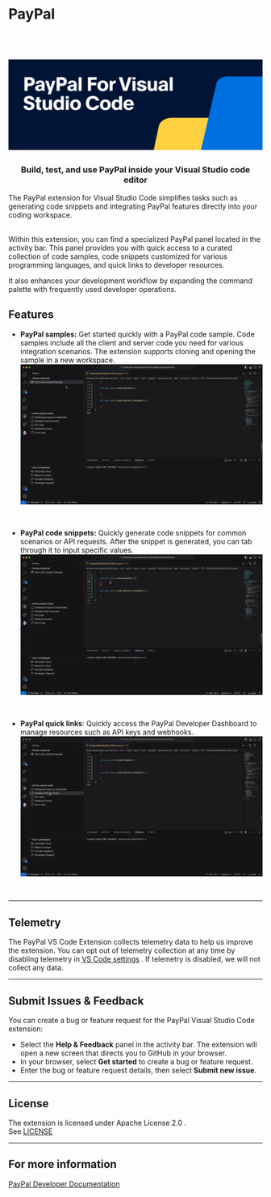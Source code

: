 # PayPal

<h1 align="center">
  <br>
    <img src="resources/paypal_logo_readme.png" alt="logo">
  <br>

</h1>

<h3 align="center"> Build, test, and use PayPal inside your Visual Studio code editor</h3>
The PayPal extension for Visual Studio Code simplifies tasks such as generating code snippets and integrating PayPal features directly into your coding workspace.<br> <br>

Within this extension, you can find a specialized PayPal panel located in the activity bar. This panel provides you with quick access to a curated collection of code samples, code snippets customized for various programming languages, and quick links to  developer resources. <br> 

It also enhances your development workflow by expanding the command palette with frequently used developer operations.

## Features

* **PayPal samples:** Get started quickly with a PayPal code sample. Code samples include all the client and server code you need for various integration scenarios. The extension supports cloning and opening the sample in a new workspace.<br>
![PayPal](resources/paypalSamples.gif)
<br> 

* **PayPal code snippets:** Quickly generate code snippets for common scenarios or API requests. After the snippet is generated, you can tab through it to input specific values.<br> 
![PayPal](resources/paypalSnippets.gif)
<br> 
 
* **PayPal quick links**: Quickly access the PayPal Developer Dashboard to manage resources such as API keys and webhooks.<br> 
![PayPal](resources/paypalQuickLinks.gif)
<br> 

---
## Telemetry
The PayPal VS Code Extension collects telemetry data to help us improve the extension. You can opt out of telemetry collection at any time by disabling telemetry in [VS Code settings](https://code.visualstudio.com/docs/getstarted/telemetry) . If telemetry is disabled, we will not collect any data.<br>

---
## Submit Issues & Feedback
You can create a bug or feature request for the PayPal Visual Studio Code extension:

* Select the **Help & Feedback** panel in the activity bar. The extension will open a new screen that directs you to GitHub in your browser.
* In your browser, select **Get started** to create a bug or feature request.
* Enter the bug or feature request details, then select **Submit new issue**.

---

## License

The extension is licensed under Apache License 2.0 .<br>
See [LICENSE](LICENSE.md)

---
## For more information

[PayPal Developer Documentation](https://developer.paypal.com/)
